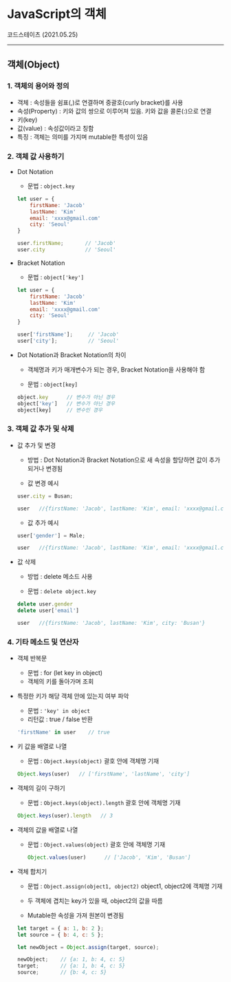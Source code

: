 # JavaScript의 객체
코드스테이츠 (2021.05.25)

***

## 객체(Object)

### 1. 객체의 용어와 정의
- 객체 : 속성들을 쉼표(,)로 연결하며 중괄호{curly bracket}를 사용
- 속성(Property) : 키와 값의 쌍으로 이루어져 있음. 키와 값을 콜론(:)으로 연결
- 키(key)
- 값(value) : 속성값이라고 칭함
- 특징 : 객체는 의미를 가지며 mutable한 특성이 있음

### 2. 객체 값 사용하기
- Dot Notation

  - 문법 : ```object.key```

  ```js
  let user = {
      firstName: 'Jacob'
      lastName: 'Kim'
      email: 'xxxx@gmail.com'
      city: 'Seoul'
  }

  user.firstName;       // 'Jacob'
  user.city             // 'Seoul'
  ```

- Bracket Notation

  - 문법 : ```object['key']```

  ```js
  let user = {
      firstName: 'Jacob'
      lastName: 'Kim'
      email: 'xxxx@gmail.com'
      city: 'Seoul'
  }

  user['firstName'];     // 'Jacob'
  user['city'];          // 'Seoul'
  ```

- Dot Notation과 Bracket Notation의 차이

  - 객체명과 키가 매개변수가 되는 경우, Bracket Notation을 사용해야 함

  - 문법 : ```object[key]```

  ```js
  object.key      // 변수가 아닌 경우
  object['key']   // 변수가 아닌 경우
  object[key]     // 변수인 경우
  ```

### 3. 객체 값 추가 및 삭제

- 값 추가 및 변경

  - 방법 : Dot Notation과 Bracket Notation으로 새 속성을 할당하면 값이 추가되거나 변경됨

  - 값 변경 예시

  ```js
  user.city = Busan;

  user   //{firstName: 'Jacob', lastName: 'Kim', email: 'xxxx@gmail.com', city: 'Busan'}
  ```

  - 값 추가 예시

  ```js
  user['gender'] = Male;

  user   //{firstName: 'Jacob', lastName: 'Kim', email: 'xxxx@gmail.com', city: 'Busan', gender: 'Male'}
  ```

- 값 삭제

  - 방법 : delete 메소드 사용

  - 문법 : ```delete object.key```

  ```js
  delete user.gender
  delete user['email']

  user   //{firstName: 'Jacob', lastName: 'Kim', city: 'Busan'}
  ```

### 4. 기타 메소드 및 연산자

- 객체 반복문
  - 문법 : for (let key in object)
  - 객체의 키를 돌아가며 조회

- 특정한 키가 해당 객체 안에 있는지 여부 파악
  - 문법 : ```'key' in object```
  - 리턴값 : true / false 반환

  ```js
  'firstName' in user    // true
  ```

- 키 값을 배열로 나열

  - 문법 : ```Object.keys(object)``` 괄호 안에 객체명 기재

  ```js
  Object.keys(user)   // ['firstName', 'lastName', 'city']
  ```

- 객체의 길이 구하기

  - 문법 : ```Object.keys(object).length``` 괄호 안에 객체명 기재

  ```js
  Object.keys(user).length   // 3
  ```

- 객체의 값을 배열로 나열

  - 문법 : ```Object.values(object)``` 괄호 안에 객체명 기재

    ```js
    Object.values(user)      // ['Jacob', 'Kim', 'Busan']
    ```

- 객체 합치기

  - 문법 : ```Object.assign(object1, object2)``` object1, object2에 객체명 기재

  - 두 객체에 겹치는 key가 있을 때, object2의 값을 따름

  - Mutable한 속성을 가져 원본이 변경됨

  ```js
  let target = { a: 1, b: 2 };
  let source = { b: 4, c: 5 };

  let newObject = Object.assign(target, source);

  newObject;    // {a: 1, b: 4, c: 5}
  target;       // {a: 1, b: 4, c: 5}
  source;       // {b: 4, c: 5}
  ```


